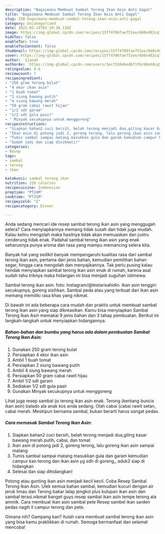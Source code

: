 ```yaml
---
description: "Bagaimana Membuat Sambal Terong Ikan Asin Anti Gagal"
title: "Bagaimana Membuat Sambal Terong Ikan Asin Anti Gagal"
slug: 258-bagaimana-membuat-sambal-terong-ikan-asin-anti-gagal
category: Uncategorized
date: 2022-02-14T05:19:30.138Z
image: https://img-global.cpcdn.com/recipes/15ff4706fae751ee/680x482cq70/sambal-terong-ikan-asin-foto-resep-utama.jpg
hideToc: false
enableToc: true
enableTocContent: false
thumbnail: https://img-global.cpcdn.com/recipes/15ff4706fae751ee/680x482cq70/sambal-terong-ikan-asin-foto-resep-utama.jpg
cover: https://img-global.cpcdn.com/recipes/15ff4706fae751ee/680x482cq70/sambal-terong-ikan-asin-foto-resep-utama.jpg
author:  Sjanah
authorAv:  https://img-global.cpcdn.com/users/3ec753046edbf1f6/60x60cq50/avatar.jpg
ratingvalue: 4.6
reviewcount: 7
recipeingredient:
- "250 gram terong bulat"
- "4 ekor ikan asin"
- "1 buah tomat"
- "2 siung bawang putih"
- "4 siung bawang merah"
- "50 gram cabai rawit hijau"
- "1/2 sdt garam"
- "1/2 sdt gula pasir"
- " Minyak secukupnya untuk menggoreng"
recipeinstructions:
- "Siapkan bahan2 cuci bersih, belah terong menjadi dua,giling kasar bawang merah putih, cabai, dan tomat"
- "Ikan asin di potong jadi 2, goreng terong, lalu goreng ikan asin sampai matang"
- "Tumis sambal sampai matang masukkan gula dan garam kemudian campur kan terong dan ikan asin yg sdh di goreng,, aduk2 siap di hidangkan"
- "Sudah jadi dan siap dinikmati!"
categories:
- Resep
tags:
- sambal
- terong
- ikan

katakunci: sambal terong ikan 
nutrition: 220 calories
recipecuisine: Indonesian
preptime: "PT24M"
cooktime: "PT31M"
recipeyield: "2"
recipecategory: Dinner

---
```



Anda sedang mencari ide resep sambal terong ikan asin yang menggugah selera? Cara menyiapkannya memang tidak susah dan tidak juga mudah. Kalau keliru mengolah maka hasilnya tidak akan memuaskan dan justru cenderung tidak enak. Padahal sambal terong ikan asin yang enak seharusnya punya aroma dan rasa yang mampu memancing selera kita.


Banyak hal yang sedikit banyak mempengaruhi kualitas rasa dari sambal terong ikan asin, pertama dari jenis bahan, kemudian pemilihan bahan segar, hingga cara mengolah dan menyajikannya. Tak perlu pusing kalau hendak menyiapkan sambal terong ikan asin enak di rumah, karena asal sudah tahu triknya maka hidangan ini bisa menjadi suguhan istimewa.

Sambal terong ikan asin. foto: Instagram/@lestarisahidin. Ikan asin tenggiri secukupnya, goreng sisihkan. Sambal peda atau yang terbuat dari ikan asin memang memiliki rasa khas yang nikmat.


Di bawah ini ada beberapa cara mudah dan praktis untuk membuat sambal terong ikan asin yang siap dikreasikan. Kamu bisa menyiapkan Sambal Terong Ikan Asin memakai 9 jenis bahan dan 3 tahap pembuatan. Berikut ini langkah-langkah untuk menyiapkan hidangannya.

<!--inarticleads1-->

##### Bahan-bahan dan bumbu yang harus ada dalam pembuatan Sambal Terong Ikan Asin:

1. Gunakan 250 gram terong bulat
1. Persiapkan 4 ekor ikan asin
1. Ambil 1 buah tomat
1. Persiapkan 2 siung bawang putih
1. Ambil 4 siung bawang merah
1. Persiapkan 50 gram cabai rawit hijau
1. Ambil 1/2 sdt garam
1. Sediakan 1/2 sdt gula pasir
1. Gunakan  Minyak secukupnya untuk menggoreng


Lihat juga resep sambal ijo terong ikan asin enak. Terong (kentang buncis ikan asin) balado ala anak kos anda sedang. Olah cabai (cabai rawit setan, cabai merah. Meskipun bernama sambal, bukan berarti harus sangat pedas. 

<!--inarticleads2-->

##### Cara memasak Sambal Terong Ikan Asin:

1. Siapkan bahan2 cuci bersih, belah terong menjadi dua,giling kasar bawang merah putih, cabai, dan tomat
1. Ikan asin di potong jadi 2, goreng terong, lalu goreng ikan asin sampai matang
1. Tumis sambal sampai matang masukkan gula dan garam kemudian campur kan terong dan ikan asin yg sdh di goreng,, aduk2 siap di hidangkan
1. Selesai dan siap dihidangkan!

Potong atau gunting ikan asin menjadi kecil kecil. Coba Resep Sambal Terong Ikan Asin. Ulek semua bahan sambal, kemudian kucuri dengan air jeruk limau dan Terong bakar lalap jengkol plus kulupan ikan asin dan sambal terasi.nikmat banget guys resep sambal ikan asin tempe terong ala ammik. Cara membuat ikan asin sambal pete Resep sambel ikan sarden pedas nagih ll campur terong dan pete. 

Gimana nih? Gampang kan? Itulah cara membuat sambal terong ikan asin yang bisa kamu praktikkan di rumah. Semoga bermanfaat dan selamat mencoba!
